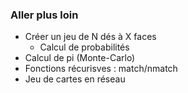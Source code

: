 ### Aller plus loin

* Créer un jeu de N dés à X faces
    * Calcul de probabilités
* Calcul de pi (Monte-Carlo)
* Fonctions récurisves : match/nmatch
* Jeu de cartes en réseau
